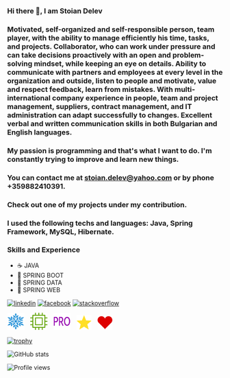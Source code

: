 ### Hi there 👋, I am Stoian Delev

### Motivated, self-organized and self-responsible person, team player, with the ability  to manage efficiently his time, tasks, and projects. Collaborator, who can work under pressure and can take decisions proactively with an open and problem-solving mindset, while keeping an eye on details. Ability to communicate with partners and employees at every level in the organization and outside, listen to people and motivate, value and respect feedback, learn from mistakes. With multi-international company experience in people, team and project management, suppliers, contract management,  and IT administration can adapt successfully to changes. Excellent verbal and written communication skills in both Bulgarian and English languages.


### My passion is programming and that's what I want to do. I'm constantly trying to improve and learn new things.
### You can contact me at stoian.delev@yahoo.com or by phone +359882410391.
### Check out one of my projects under my contribution.

### I used the following techs and languages: Java, Spring Framework, MySQL, Hibernate.


### Skills and Experience
* ☕️ JAVA
* 🌿 SPRING BOOT
* 🌿 SPRING DATA
* 🌿 SPRING WEB



[<img src='https://cdn.jsdelivr.net/npm/simple-icons@3.0.1/icons/linkedin.svg' alt='linkedin' height='40'>](https://www.linkedin.com/in/stoyan-delev/)  [<img src='https://cdn.jsdelivr.net/npm/simple-icons@3.0.1/icons/facebook.svg' alt='facebook' height='40'>](https://www.facebook.com/stoian.delev.9)  [<img src='https://cdn.jsdelivr.net/npm/simple-icons@3.0.1/icons/stackoverflow.svg' alt='stackoverflow' height='40'>](https://stackoverflow.com/users/14215539/stoian-delev)  

<a href='https://archiveprogram.github.com/'><img src='https://raw.githubusercontent.com/acervenky/animated-github-badges/master/assets/acbadge.gif' width='40' height='40'></a> <a href='https://docs.github.com/en/developers'><img src='https://raw.githubusercontent.com/acervenky/animated-github-badges/master/assets/devbadge.gif' width='40' height='40'></a> <a href='https://github.com/pricing'><img src='https://raw.githubusercontent.com/acervenky/animated-github-badges/master/assets/pro.gif' width='40' height='40'></a> <a href='https://stars.github.com/'><img src='https://raw.githubusercontent.com/acervenky/animated-github-badges/master/assets/starbadge.gif' width='35' height='35'></a> <a href='https://docs.github.com/en/github/supporting-the-open-source-community-with-github-sponsors'><img src='https://raw.githubusercontent.com/acervenky/animated-github-badges/master/assets/sponsorbadge.gif' width='35' height='35'></a> 

[![trophy](https://github-profile-trophy.vercel.app/?username=stoiandelev)](https://github.com/ryo-ma/github-profile-trophy)

![GitHub stats](https://github-readme-stats.vercel.app/api?username=stoiandelev&show_icons=true)  

![Profile views](https://gpvc.arturio.dev/stoiandelev)  

